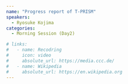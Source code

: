 ```yaml
---
name: "Progress report of T-PRISM"
speakers:
  - Ryosuke Kojima
categories:
  - Morning Session (Day2)

# links:
#   - name: Recodring
#     icon: video
#     absolute_url: https://media.ccc.de/
#   - name: Wikipedia
#     absolute_url: https://en.wikipedia.org
---
```

